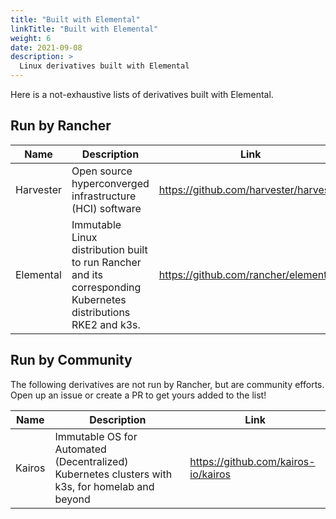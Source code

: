 ```yaml
---
title: "Built with Elemental"
linkTitle: "Built with Elemental"
weight: 6
date: 2021-09-08
description: >
  Linux derivatives built with Elemental
---
```


Here is a not-exhaustive lists of derivatives built with Elemental. 


## Run by Rancher

| Name      | Description                                                                                                     | Link                                   |
|-----------|-----------------------------------------------------------------------------------------------------------------|----------------------------------------|
| Harvester | Open source hyperconverged infrastructure (HCI) software                                                        | https://github.com/harvester/harvester |
| Elemental | Immutable Linux distribution built to run Rancher and its corresponding Kubernetes distributions RKE2 and k3s. | https://github.com/rancher/elemental   |


## Run by Community

The following derivatives are not run by Rancher, but are community efforts. 
Open up an issue or create a PR to get yours added to the list!

| Name      | Description                                                                                                     | Link                                   |
|-----------|-----------------------------------------------------------------------------------------------------------------|----------------------------------------|
| Kairos    | Immutable OS for Automated (Decentralized) Kubernetes clusters with k3s, for homelab and beyond                 | https://github.com/kairos-io/kairos    |
